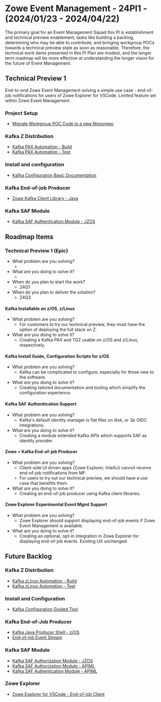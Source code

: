 # Zowe Event Management - 24PI1 - (2024/01/23 - 2024/04/22)

The primary goal for an Event Management Squad this PI is establishment and technical preview enablement; tasks like building a backlog, determining who may be able to contribute, and bringing workgroup POCs towards a technical preview state as soon as reasonable. Therefore, the technical work items presented in this PI Plan are modest, and the longer term roadmap will be more effective at understanding the longer vision for the future of Event Management.

## Technical Preview 1

End-to-end Zowe Event Management solving a simple use case - end-of-job notifications for users of Zowe Explorer for VSCode. Limited feature set within Zowe Event Management. 

### Project Setup
- [Migrate Workgroup POC Code to a new Monorepo]()

### Kafka Z Distribution
- [Kafka PAX Automation - Build]()
- [Kafka PAX Automation - Test]()

### Install and configuration
- [Kafka Configuration Basic Documentation]()

### Kafka End-of-job Producer
- [Zowe Kafka Client Library - Java]()

### Kafka SAF Module
- [Kafka SAF Authentication Module  - JZOS]()

## Roadmap Items

### Technical Preview 1 (Epic)
- What problem are you solving? 
  * <To be filled out>
- What are you doing to solve it?
  * <To be filled out>
- When do you plan to start the work? 
  * 24Q1
- When do you plan to deliver the solution? 
  * 24Q3

#### Kafka Installable on z/OS, z/Linux
- What problem are you solving? 
  * For customers to try our technical preview, they must have the option of deploying the full stack on Z.
- What are you doing to solve it?
  * Creating a Kafka PAX and TGZ usable on z/OS and z/Linux, respectively.

#### Kafka Install Guide, Configuration Scripts for z/OS
- What problem are you solving? 
  * Kafka can be complicated to configure, especially for those new to the software.
- What are you doing to solve it?
  * Creating tailored documentation and tooling which simplify the configuration experience. 

#### Kafka SAF Authentication Support
- What problem are you solving? 
  * Kafka's default identity manager is flat files on disk, or 3p OIDC integrations.
- What are you doing to solve it?
  * Creating a module extended Kafka APIs which supports SAF as identity provider.

#### Zowe + Kafka End-of-job Producer
- What problem are you solving? 
  * Client-side UI driven apps (Zowe Explorer, IntelliJ) cannot receive end-of-job notifications from MF.
  * For users to try out our technical preview, we should have a use case that benefits them.
- What are you doing to solve it?
  * Creating an end-of-job producer using Kafka client libraries.

#### Zowe Explorer Experimental Event Mgmt Support
- What problem are you solving? 
  * Zowe Explorer should support displaying end-of-job events if Zowe Event Management is available.
- What are you doing to solve it?
  * Creating an optional, opt-in integration in Zowe Explorer for displaying end-of-job events. Existing UX unchanged.


## Future Backlog

### Kafka Z Distribution
- [Kafka zLinux Automation - Build]()
- [Kafka zLinux Automation - Test]()

### Install and Configuration
- [Kafka Configuration Guided Tool]()

### Kafka End-of-Job Producer
- [Kafka Java Producer Shell - z/OS]()
- [End-of-job Event Stream]()

### Kafka SAF Module
- [Kafka SAF Authorization Module - JZOS]()
- [Kafka SAF Authorization Module - APIML]()
- [Kafka SAF Authentication Module - APIML]()

### Zowe Explorer
- [Zowe Explorer for VSCode - End-of-job Client]()